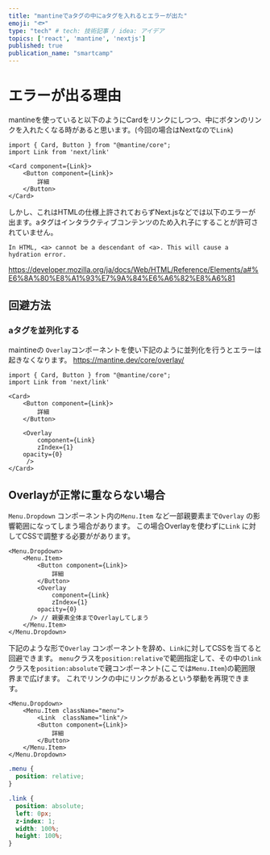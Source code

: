 ```yaml
---
title: "mantineでaタグの中にaタグを入れるとエラーが出た"
emoji: "🐟"
type: "tech" # tech: 技術記事 / idea: アイデア
topics: ['react', 'mantine', 'nextjs']
published: true
publication_name: "smartcamp"
---
```


# エラーが出る理由
mantineを使っていると以下のようにCardをリンクにしつつ、中にボタンのリンクを入れたくなる時があると思います。(今回の場合はNextなので`Link`)

```tsx
import { Card, Button } from "@mantine/core";
import Link from 'next/link'

<Card component={Link}>
	<Button component={Link}>
		詳細
	</Button>
</Card>
```
しかし、これはHTMLの仕様上許されておらずNext.jsなどでは以下のエラーが出ます。aタグはインタラクティブコンテンツのため入れ子にすることが許可されていません。
```
In HTML, <a> cannot be a descendant of <a>. This will cause a hydration error.
```
https://developer.mozilla.org/ja/docs/Web/HTML/Reference/Elements/a#%E6%8A%80%E8%A1%93%E7%9A%84%E6%A6%82%E8%A6%81

## 回避方法
### aタグを並列化する
maintineの `Overlay`コンポーネントを使い下記のように並列化を行うとエラーは起きなくなります。
https://mantine.dev/core/overlay/
```tsx
import { Card, Button } from "@mantine/core";
import Link from 'next/link'

<Card>
	<Button component={Link}>
		詳細
	</Button>
	
	<Overlay
		component={Link}
		zIndex={1}
    opacity={0}
	 />
</Card>
```

## Overlayが正常に重ならない場合
`Menu.Dropdown` コンポーネント内の`Menu.Item` など一部親要素まで`Overlay` の影響範囲になってしまう場合があります。
この場合Overlayを使わずに`Link` に対してCSSで調整する必要ががあります。
```tsx
<Menu.Dropdown>
	<Menu.Item>
		<Button component={Link}>
			詳細
		</Button>
		<Overlay
			component={Link}
			zIndex={1}
	    opacity={0}
	  /> // 親要素全体までOverlayしてしまう
	</Menu.Item>
</Menu.Dropdown>
```
下記のような形で`Overlay` コンポーネントを辞め、`Link`に対してCSSを当てると回避できます。
`menu`クラスを`position:relative`で範囲指定して、その中の`link`クラスを`position:absolute`で親コンポーネント(ここでは`Menu.Item`)の範囲限界まで広げます。
これでリンクの中にリンクがあるという挙動を再現できます。
```tsx
<Menu.Dropdown>
	<Menu.Item className="menu">
		<Link  className="link"/>
		<Button component={Link}>
			詳細
		</Button>
	</Menu.Item>
</Menu.Dropdown>
```
```css
.menu {
  position: relative;
}

.link {
  position: absolute;
  left: 0px;
  z-index: 1;
  width: 100%;
  height: 100%;
}
```
